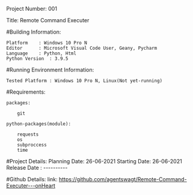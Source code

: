 Project Number: 001

Title: Remote Command Executer


#Building Information:

	Platform	: Windows 10 Pro N
	Editor  	: Microsoft Visual Code User, Geany, Pycharm
	Language	: Python, Html
	Python Version  : 3.9.5

#Running Environment Information:

	Tested Platform : Windows 10 Pro N, Linux(Not yet-running)
	

#Requirements:

	packages:

		git

	python-packages(module):

		requests
		os
		subproccess
		time

#Project Details:
	Planning Date: 26-06-2021
	Starting Date: 26-06-2021
	Release Date : ----------

#Github Details:
	link: https://github.com/agentswagt/Remote-Command-Executer---onHeart

	
	
	
	
